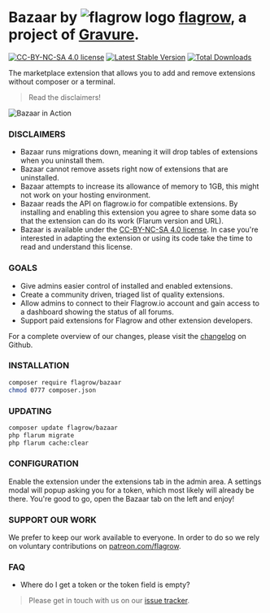 # Bazaar by ![flagrow logo](https://avatars0.githubusercontent.com/u/16413865?v=3&s=15) [flagrow](https://discuss.flarum.org/d/1832-flagrow-extension-developer-group), a project of [Gravure](https://gravure.io/).

[![CC-BY-NC-SA 4.0 license](https://licensebuttons.net/l/by-nc-sa/4.0/88x31.png)](https://github.com/flagrow/bazaar/blob/master/license.md) [![Latest Stable Version](https://img.shields.io/packagist/v/flagrow/bazaar.svg)](https://github.com/flagrow/bazaar) [![Total Downloads](https://img.shields.io/packagist/dt/flagrow/bazaar.svg)](https://github.com/flagrow/bazaar)

The marketplace extension that allows you to add and remove extensions without composer or a terminal.

> Read the disclaimers!

![Bazaar in Action](https://discuss.hyn.me/assets/bazaar.gif)

### DISCLAIMERS

- Bazaar runs migrations down, meaning it will drop tables of extensions when you uninstall them.
- Bazaar cannot remove assets right now of extensions that are uninstalled.
- Bazaar attempts to increase its allowance of memory to 1GB, this might not work on your hosting environment.
- Bazaar reads the API on flagrow.io for compatible extensions. By installing and enabling this extension you agree to share some data so that the extension can do its work (Flarum version and URL).
- Bazaar is available under the [CC-BY-NC-SA 4.0 license](https://github.com/flagrow/bazaar/blob/master/license.md). In case you're interested in adapting the extension or using its code take the time to read and understand this license.

### GOALS

- Give admins easier control of installed and enabled extensions.
- Create a community driven, triaged list of quality extensions.
- Allow admins to connect to their Flagrow.io account and gain access to a dashboard showing the status of all forums.
- Support paid extensions for Flagrow and other extension developers.

For a complete overview of our changes, please visit the [changelog](https://github.com/flagrow/bazaar/blob/master/changelog.md) on Github.

### INSTALLATION

```bash
composer require flagrow/bazaar
chmod 0777 composer.json
```

### UPDATING

```bash
composer update flagrow/bazaar
php flarum migrate
php flarum cache:clear
```

### CONFIGURATION

Enable the extension under the extensions tab in the admin area. A settings modal will popup asking you for a token, which most likely will already be there. You're good to go, open the Bazaar tab on the left and enjoy!

### SUPPORT OUR WORK

We prefer to keep our work available to everyone. In order to do so we rely on voluntary contributions on [patreon.com/flagrow](https://patreon.com/flagrow).

### FAQ

- Where do I get a token or the token field is empty?

> Please get in touch with us on our [issue tracker](https://github.com/flagrow/bazaar/issues).
